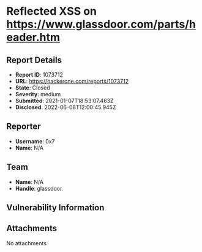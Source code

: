 # Reflected XSS on https://www.glassdoor.com/parts/header.htm

## Report Details
- **Report ID**: 1073712
- **URL**: https://hackerone.com/reports/1073712
- **State**: Closed
- **Severity**: medium
- **Submitted**: 2021-01-07T18:53:07.463Z
- **Disclosed**: 2022-06-08T12:00:45.945Z

## Reporter
- **Username**: 0x7
- **Name**: N/A

## Team
- **Name**: N/A
- **Handle**: glassdoor

## Vulnerability Information


## Attachments
No attachments
